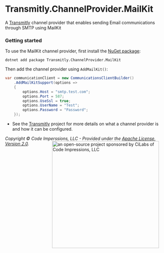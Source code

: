 # Transmitly.ChannelProvider.MailKit

A [Transmitly](https://github.com/transmitly/transmitly) channel provider that enables sending Email communications through SMTP using MailKit

### Getting started

To use the MailKit channel provider, first install the [NuGet package](https://nuget.org/packages/transmitly.channelprovider.mailkit):

```shell
dotnet add package Transmitly.ChannelProvider.MailKit
```

Then add the channel provider using `AddMailKit()`:

```csharp
var communicationClient = new CommunicationsClientBuilder()
	.AddMailKitSupport(options =>
	{
		options.Host = "smtp.test.com";
		options.Port = 587;
		options.UseSsl = true;
		options.UserName = "Test";
		options.Password = "Password";
	});
```
* See the [Transmitly](https://github.com/transmitly/transmitly) project for more details on what a channel provider is and how it can be configured.



_Copyright &copy; Code Imperssions, LLC - Provided under the [Apache License, Version 2.0](http://apache.org/licenses/LICENSE-2.0.html)._
<picture>
  <source media="(prefers-color-scheme: dark)" srcset="https://github.com/transmitly/transmitly/assets/3877248/524f26c8-f670-4dfa-be78-badda0f48bfb">
  <img alt="an open-source project sponsored by CiLabs of Code Impressions, LLC" src="https://github.com/transmitly/transmitly/assets/3877248/34239edd-234d-4bee-9352-49d781716364" width="350" align="right">
</picture>
